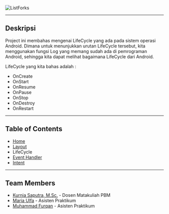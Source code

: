 ![ListForks](https://raw.github.com/fueerqan/PBM-Praktikum-2017/master/title.png)

<hr>

## Deskripsi

Project ini membahas mengenai LifeCycle yang ada pada sistem operasi Android. Dimana untuk menunjukkan urutan LifeCycle tersebut, kita menggunakan fungsi Log yang memang sudah ada di pemrograman Android, sehingga kita dapat melihat bagaimana LifeCycle dari Android.

LifeCycle yang kita bahas adalah :
* OnCreate
* OnStart
* OnResume
* OnPause
* OnStop
* OnDestroy
* OnRestart

<hr>

## Table of Contents

* [Home](https://github.com/fueerqan/PBM-Praktikum-2017)
* [Layout](https://github.com/fueerqan/PBM-Praktikum-2017/tree/master/Layout)
* LifeCycle
* [Event Handler](https://github.com/fueerqan/PBM-Praktikum-2017/tree/master/EventHandler)
* [Intent](https://github.com/fueerqan/PBM-Praktikum-2017/tree/master/Intent)

<hr>

## Team Members

* [Kurnia Saputra, M.Sc.](http://informatika.unsyiah.ac.id/kurnia/) - Dosen Matakuliah PBM
* [Maria Ulfa]() - Asisten Praktikum
* [Muhammad Furqan](https://github.com/fueerqan) - Asisten Praktikum
